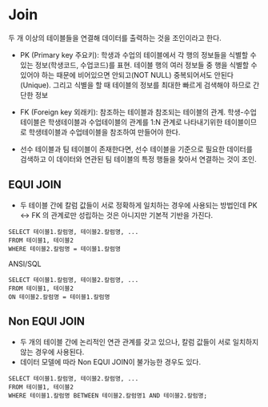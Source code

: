 # Join
두 개 이상의 테이블들을 연결해 데이터를 출력하는 것을 조인이라고 한다.

- PK (Primary key 주요키): 학생과 수업의 테이블에서 각 행의 정보들을 식별할 수 있는 정보(학생코드, 수업코드)를 표현. 테이블 행의 여러 정보들 중 행을 식별할 수 있어야 하는 때문에 비어있으면 안되고(NOT NULL) 중복되어서도 안된다(Unique). 그리고 식별을 할 때 테이블의 정보를 최대한 빠르게 검색해야 하므로 간단한 정보

- FK (Foreign key 외래키): 참조하는 테이블과 참조되는 테이블의 관계. 학생-수업 테이블은 학생테이블과 수업테이블의 관계를 1:N 관계로 나타내기위한 테이블이므로 학생테이블과 수업테이블을 참조하여 만들어야 한다.

- 선수 테이블과 팀 테이블이 존재한다면, 선수 테이블을 기준으로 필요한 데이터를 검색하고 이 데이터와 연관된 팀 테이블의 특정 행들을 찾아서 연결하는 것이 조인.

## EQUI JOIN
- 두 테이블 간에 칼럼 값들이 서로 정확하게 일치하는 경우에 사용되는 방법인데 PK <-> FK 의 관계로만 성립하는 것은 아니지만 기본적 기반을 가진다.

```
SELECT 테이블1.칼럼명, 테이블2.칼럼명, ...
FROM 테이블1, 테이블2
WHERE 테이블2.칼럼명 = 테이블1.칼럼명
```

ANSI/SQL
```
SELECT 테이블1.칼럼명, 테이블2.칼럼명, ...
FROM 테이블1, 테이블2
ON 테이블2.칼럼명 = 테이블1.칼럼명
```

## Non EQUI JOIN
- 두 개의 테이블 간에 논리적인 연관 관계를 갖고 있으나, 칼럼 값들이 서로 일치하지 않는 경우에 사용된다.
- 데이터 모델에 따라 Non EQUI JOIN이 불가능한 경우도 있다.

```
SELECT 테이블1.칼럼명, 테이블2.칼럼명, ...
FROM 테이블1, 테이블2
WHERE 테이블1.칼럼명 BETWEEN 테이블2.칼럼명1 AND 테이블2.칼럼명;
```